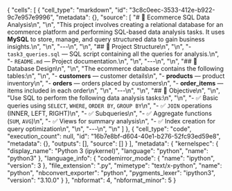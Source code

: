 {
 "cells": [
  {
   "cell_type": "markdown",
   "id": "3c8c0eec-3533-412e-b922-9c7e957e9996",
   "metadata": {},
   "source": [
    "# 🛒 Ecommerce SQL Data Analysis\n",
    "\n",
    "This project involves creating a relational database for an ecommerce platform and performing SQL-based data analysis tasks. It uses **MySQL** to store, manage, and query structured data to gain business insights.\n",
    "\n",
    "---\n",
    "\n",
    "## 📁 Project Structure\n",
    "\n",
    "- `task3_queries.sql` — SQL script containing all the queries for analysis.\n",
    "- `README.md` — Project documentation.\n",
    "\n",
    "---\n",
    "\n",
    "## 🧱 Database Design\n",
    "\n",
    "The ecommerce database contains the following tables:\n",
    "\n",
    "- **customers** — customer details\n",
    "- **products** — product inventory\n",
    "- **orders** — orders placed by customers\n",
    "- **order_items** — items included in each order\n",
    "\n",
    "---\n",
    "\n",
    "## 🎯 Objective\n",
    "\n",
    "Use SQL to perform the following data analysis tasks:\n",
    "\n",
    "- ✅ Basic queries using `SELECT`, `WHERE`, `ORDER BY`, `GROUP BY`\n",
    "- ✅ `JOIN` operations (INNER, LEFT, RIGHT)\n",
    "- ✅ Subqueries\n",
    "- ✅ Aggregate functions (`SUM`, `AVG`)\n",
    "- ✅ Views for summary analysis\n",
    "- ✅ Index creation for query optimization\n",
    "\n",
    "---\n",
    "\n"
   ]
  },
  {
   "cell_type": "code",
   "execution_count": null,
   "id": "16b7e8bf-d604-40e1-b276-52fc93ed59e8",
   "metadata": {},
   "outputs": [],
   "source": []
  }
 ],
 "metadata": {
  "kernelspec": {
   "display_name": "Python 3 (ipykernel)",
   "language": "python",
   "name": "python3"
  },
  "language_info": {
   "codemirror_mode": {
    "name": "ipython",
    "version": 3
   },
   "file_extension": ".py",
   "mimetype": "text/x-python",
   "name": "python",
   "nbconvert_exporter": "python",
   "pygments_lexer": "ipython3",
   "version": "3.10.0"
  }
 },
 "nbformat": 4,
 "nbformat_minor": 5
}
